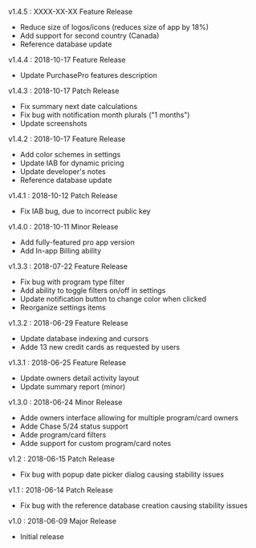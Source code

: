 v1.4.5 : XXXX-XX-XX
Feature Release

 - Reduce size of logos/icons (reduces size of app by 18%)
 - Add support for second country (Canada)
 - Reference database update

v1.4.4 : 2018-10-17
Feature Release

 - Update PurchasePro features description

v1.4.3 : 2018-10-17
Patch Release

 - Fix summary next date calculations
 - Fix bug with notification month plurals ("1 months")
 - Update screenshots
 

v1.4.2 : 2018-10-17
Feature Release

 - Add color schemes in settings
 - Update IAB for dynamic pricing
 - Update developer's notes
 - Reference database update

v1.4.1 : 2018-10-12
Patch Release

 - Fix IAB bug, due to incorrect public key

v1.4.0 : 2018-10-11
Minor Release

 - Add fully-featured pro app version
 - Add In-app Billing ability

v1.3.3 : 2018-07-22
Feature Release

 - Fix bug with program type filter
 - Add ability to toggle filters on/off in settings
 - Update notification button to change color when clicked
 - Reorganize settings items

v1.3.2 : 2018-06-29
Feature Release

 - Update database indexing and cursors
 - Adde 13 new credit cards as requested by users

v1.3.1 : 2018-06-25
Feature Release

 - Update owners detail activity layout
 - Update summary report (minor)

v1.3.0 : 2018-06-24
Minor Release

 - Adde owners interface allowing for multiple program/card owners
 - Adde Chase 5/24 status support
 - Adde program/card filters
 - Adde support for custom program/card notes
 
v1.2 : 2018-06-15
Patch Release

 - Fix bug with popup date picker dialog causing stability issues
 
v1.1 : 2018-06-14
Patch Release

 - Fix bug with the reference database creation causing stability issues
 
v1.0 : 2018-06-09
Major Release

 - Initial release